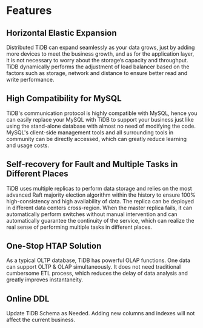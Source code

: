# Features
## Horizontal Elastic Expansion
Distributed TiDB can expand seamlessly as your data grows, just by adding more devices to meet the business growth, and as for the application layer, it is not necessary to worry about the storage’s capacity and throughput. TiDB dynamically performs the adjustment of load balancer based on the factors such as storage, network and distance to ensure better read and write performance.

## High Compatibility for MySQL
TiDB's communication protocol is highly compatible with MySQL, hence you can easily replace your MySQL with TiDB to support your business just like using the stand-alone database with almost no need of modifying the code. MySQL's client-side management tools and all surrounding tools in community can be directly accessed, which can greatly reduce learning and usage costs.

## Self-recovery for Fault and Multiple Tasks in Different Places
TiDB uses multiple replicas to perform data storage and relies on the most advanced Raft majority election algorithm within the history to ensure 100% high-consistency and high availability of data. The replica can be deployed in different data centers cross-region. When the master replica fails, it can automatically perform switches without manual intervention and can automatically guarantee the continuity of the service, which can realize the real sense of performing multiple tasks in different places.

## One-Stop HTAP Solution
As a typical OLTP database, TiDB has powerful OLAP functions. One data can support OLTP & OLAP simultaneously. It does not need traditional cumbersome ETL process, which reduces the delay of data analysis and greatly improves instantaneity.

## Online DDL
Update TiDB Schema as Needed. Adding new columns and indexes will not affect the current business.